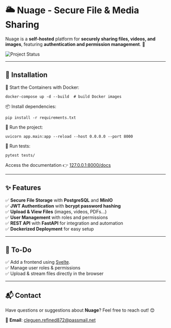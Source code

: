 # 🌥️ Nuage - Secure File & Media Sharing

Nuage is a **self-hosted** platform for **securely sharing files, videos, and images**, featuring **authentication and permission management**. 🚀

![Project Status](https://img.shields.io/badge/status-in%20development-orange?style=for-the-badge)

---
## 📜 **Installation**
🐳 Start the Containers with Docker:
```shell
docker-compose up -d --build  # build Docker images
```

📦 Install dependencies:
```shell
pip install -r requirements.txt
```

🚀 Run the project:
```shell
uvicorn app.main:app --reload --host 0.0.0.0 --port 8000
```

🧪 Run tests:
```shell
pytest tests/
```

Access the documentation 👉 [127.0.0.1:8000/docs](http://127.0.0.1:8000/docs)

---
## ✨ **Features**
✅ **Secure File Storage** with **PostgreSQL** and **MinIO**  
✅ **JWT Authentication** with **bcrypt password hashing**  
✅ **Upload & View Files** (images, videos, PDFs...)  
✅ **User Management** with roles and permissions  
✅ **REST API** with **FastAPI** for integration and automation  
✅ **Dockerized Deployment** for easy setup  

---
## 🎯 **To-Do**
✅ Add a frontend using [Svelte](https://svelte.dev/).  
✅ Manage user roles & permissions  
✅ Upload & stream files directly in the browser  

---
## 📬 Contact

Have questions or suggestions about **Nuage**? Feel free to reach out! 😊

📧 **Email**: [cleguen.refined872@passmail.net](mailto:cleguen.refined872@passmail.net)  

